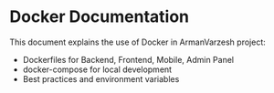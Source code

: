 
# Docker Documentation

This document explains the use of Docker in ArmanVarzesh project:

- Dockerfiles for Backend, Frontend, Mobile, Admin Panel
- docker-compose for local development
- Best practices and environment variables
